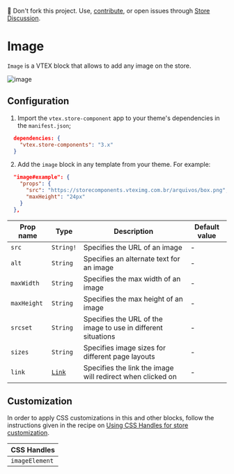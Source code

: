 📢 Don't fork this project. Use, [contribute](https://github.com/vtex-apps/awesome-io#contributing), or open issues through [Store Discussion](https://github.com/vtex-apps/store-discussion).

# Image

`Image` is a VTEX block that allows to add any image on the store. 

![image](https://user-images.githubusercontent.com/284515/70230392-f982e780-1736-11ea-921b-e83208e80620.png)

## Configuration

1. Import the `vtex.store-component` app to your theme's dependencies in the `manifest.json`;

```json
  dependencies: {
    "vtex.store-components": "3.x"
  }
```

2. Add the `image` block in any template from your theme. For example:

```json
  "image#example": {
    "props": {
      "src": "https://storecomponents.vteximg.com.br/arquivos/box.png",
      "maxHeight": "24px"
    }
  },
```

| Prop name     | Type       | Description                                                                | Default value | 
| ------------- | ---------- | -------------------------------------------------------------------------- | - |
| `src`         | `String!`  | Specifies the URL of an image                                              | - |
| `alt`         | `String`   | Specifies an alternate text for an image                                   | - |
| `maxWidth`    | `String`   | Specifies the max width of an image                                        | - |
| `maxHeight`   | `String`   | Specifies the max height of an image                                       | - |
| `srcset`      | `String`   | Specifies the URL of the image to use in different situations              | - |
| `sizes`       | `String`   | Specifies image sizes for different page layouts                           | - |
| `link`        | [`Link`](https://github.com/vtex-apps/native-types/blob/f63aeeb8f6e62f4a9aaec052a8be34973be7389b/pages/contentSchemas.json#L52-L74)| Specifies the link the image will redirect when clicked on                 | - |

## Customization

In order to apply CSS customizations in this and other blocks, follow the instructions given in the recipe on [Using CSS Handles for store customization](https://vtex.io/docs/recipes/style/using-css-handles-for-store-customization).

| CSS Handles |
| --- |
| `imageElement` |
